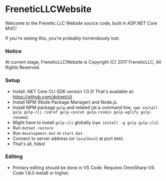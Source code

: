 # FreneticLLCWebsite

Welcome to the Frenetic LLC Website source code, built in ASP.NET Core MVC!

If you're seeing this, you're probably horrendously lost.

### Notice

At current stage, FreneticLLCWebsite is Copyright (C) 2017 FreneticLLC, All Rights Reserved.

### Setup

- Install .NET Core CLI SDK version 1.0.3! That's available at: https://github.com/dotnet/cli
- Install NPM (Node Package Manager) and Node.js.
- Install NPM package `gulp` and related (at a command line, `npm install gulp gulp-cli rimraf gulp-concat gulp-cssmin gulp-uglify gulp-rename`).
- Might have to install `gulp-cli` globally (`npm install -g gulp gulp-cli`).
- Run `dotnet restore`
- Run `development.bat` or `start.bat`.
- Connect to server address (or `localhost`) at port `8045`.
- That's all, folks!

### Editing

- Primary editing should be done in VS Code. Requires OmniSharp-VS Code 1.6.0-beta6 or higher.
